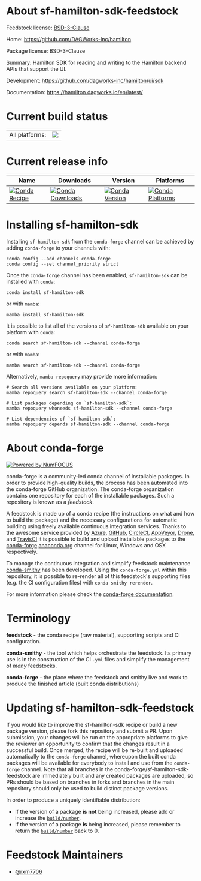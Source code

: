 About sf-hamilton-sdk-feedstock
===============================

Feedstock license: [BSD-3-Clause](https://github.com/conda-forge/sf-hamilton-sdk-feedstock/blob/main/LICENSE.txt)

Home: https://github.com/DAGWorks-Inc/hamilton

Package license: BSD-3-Clause

Summary: Hamilton SDK for reading and writing to the Hamilton backend APIs that support the UI.

Development: https://github.com/dagworks-inc/hamilton/ui/sdk

Documentation: https://hamilton.dagworks.io/en/latest/

Current build status
====================


<table><tr><td>All platforms:</td>
    <td>
      <a href="https://dev.azure.com/conda-forge/feedstock-builds/_build/latest?definitionId=23805&branchName=main">
        <img src="https://dev.azure.com/conda-forge/feedstock-builds/_apis/build/status/sf-hamilton-sdk-feedstock?branchName=main">
      </a>
    </td>
  </tr>
</table>

Current release info
====================

| Name | Downloads | Version | Platforms |
| --- | --- | --- | --- |
| [![Conda Recipe](https://img.shields.io/badge/recipe-sf--hamilton--sdk-green.svg)](https://anaconda.org/conda-forge/sf-hamilton-sdk) | [![Conda Downloads](https://img.shields.io/conda/dn/conda-forge/sf-hamilton-sdk.svg)](https://anaconda.org/conda-forge/sf-hamilton-sdk) | [![Conda Version](https://img.shields.io/conda/vn/conda-forge/sf-hamilton-sdk.svg)](https://anaconda.org/conda-forge/sf-hamilton-sdk) | [![Conda Platforms](https://img.shields.io/conda/pn/conda-forge/sf-hamilton-sdk.svg)](https://anaconda.org/conda-forge/sf-hamilton-sdk) |

Installing sf-hamilton-sdk
==========================

Installing `sf-hamilton-sdk` from the `conda-forge` channel can be achieved by adding `conda-forge` to your channels with:

```
conda config --add channels conda-forge
conda config --set channel_priority strict
```

Once the `conda-forge` channel has been enabled, `sf-hamilton-sdk` can be installed with `conda`:

```
conda install sf-hamilton-sdk
```

or with `mamba`:

```
mamba install sf-hamilton-sdk
```

It is possible to list all of the versions of `sf-hamilton-sdk` available on your platform with `conda`:

```
conda search sf-hamilton-sdk --channel conda-forge
```

or with `mamba`:

```
mamba search sf-hamilton-sdk --channel conda-forge
```

Alternatively, `mamba repoquery` may provide more information:

```
# Search all versions available on your platform:
mamba repoquery search sf-hamilton-sdk --channel conda-forge

# List packages depending on `sf-hamilton-sdk`:
mamba repoquery whoneeds sf-hamilton-sdk --channel conda-forge

# List dependencies of `sf-hamilton-sdk`:
mamba repoquery depends sf-hamilton-sdk --channel conda-forge
```


About conda-forge
=================

[![Powered by
NumFOCUS](https://img.shields.io/badge/powered%20by-NumFOCUS-orange.svg?style=flat&colorA=E1523D&colorB=007D8A)](https://numfocus.org)

conda-forge is a community-led conda channel of installable packages.
In order to provide high-quality builds, the process has been automated into the
conda-forge GitHub organization. The conda-forge organization contains one repository
for each of the installable packages. Such a repository is known as a *feedstock*.

A feedstock is made up of a conda recipe (the instructions on what and how to build
the package) and the necessary configurations for automatic building using freely
available continuous integration services. Thanks to the awesome service provided by
[Azure](https://azure.microsoft.com/en-us/services/devops/), [GitHub](https://github.com/),
[CircleCI](https://circleci.com/), [AppVeyor](https://www.appveyor.com/),
[Drone](https://cloud.drone.io/welcome), and [TravisCI](https://travis-ci.com/)
it is possible to build and upload installable packages to the
[conda-forge](https://anaconda.org/conda-forge) [anaconda.org](https://anaconda.org/)
channel for Linux, Windows and OSX respectively.

To manage the continuous integration and simplify feedstock maintenance
[conda-smithy](https://github.com/conda-forge/conda-smithy) has been developed.
Using the ``conda-forge.yml`` within this repository, it is possible to re-render all of
this feedstock's supporting files (e.g. the CI configuration files) with ``conda smithy rerender``.

For more information please check the [conda-forge documentation](https://conda-forge.org/docs/).

Terminology
===========

**feedstock** - the conda recipe (raw material), supporting scripts and CI configuration.

**conda-smithy** - the tool which helps orchestrate the feedstock.
                   Its primary use is in the construction of the CI ``.yml`` files
                   and simplify the management of *many* feedstocks.

**conda-forge** - the place where the feedstock and smithy live and work to
                  produce the finished article (built conda distributions)


Updating sf-hamilton-sdk-feedstock
==================================

If you would like to improve the sf-hamilton-sdk recipe or build a new
package version, please fork this repository and submit a PR. Upon submission,
your changes will be run on the appropriate platforms to give the reviewer an
opportunity to confirm that the changes result in a successful build. Once
merged, the recipe will be re-built and uploaded automatically to the
`conda-forge` channel, whereupon the built conda packages will be available for
everybody to install and use from the `conda-forge` channel.
Note that all branches in the conda-forge/sf-hamilton-sdk-feedstock are
immediately built and any created packages are uploaded, so PRs should be based
on branches in forks and branches in the main repository should only be used to
build distinct package versions.

In order to produce a uniquely identifiable distribution:
 * If the version of a package **is not** being increased, please add or increase
   the [``build/number``](https://docs.conda.io/projects/conda-build/en/latest/resources/define-metadata.html#build-number-and-string).
 * If the version of a package **is** being increased, please remember to return
   the [``build/number``](https://docs.conda.io/projects/conda-build/en/latest/resources/define-metadata.html#build-number-and-string)
   back to 0.

Feedstock Maintainers
=====================

* [@rxm7706](https://github.com/rxm7706/)

